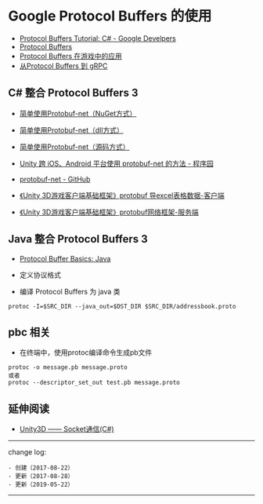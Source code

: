 # Google Protocol Buffers 的使用

* [Protocol Buffers Tutorial: C# - Google Develpers](https://developers.google.com/protocol-buffers/docs/csharptutorial)
* [Protocol Buffers](https://developers.google.com/protocol-buffers/)
* [Protocol Buffers 在游戏中的应用](http://disksing.com/pb-on-gamedev)
* [从Protocol Buffers 到 gRPC](http://www.jianshu.com/p/6c9f90538efe)

## C# 整合 Protocol Buffers 3

* [简单使用Protobuf-net（NuGet方式）](http://blog.csdn.net/u012741077/article/details/51213100)
* [简单使用Protobuf-net（dll方式）](http://blog.csdn.net/u012741077/article/details/51290916)
* [简单使用Protobuf-net（源码方式）](http://blog.csdn.net/u012741077/article/details/51292176)
* [Unity 跨 iOS、Android 平台使用 protobuf-net 的方法 - 程序园](http://www.voidcn.com/article/p-etdpvfcx-gt.html)
* [protobuf-net - GitHub](https://github.com/mgravell/protobuf-net)

* [《Unity 3D游戏客户端基础框架》protobuf 导excel表格数据-客户端](http://blog.csdn.net/linshuhe1/article/details/52062969)
* [《Unity 3D游戏客户端基础框架》protobuf网络框架-服务端](http://blog.csdn.net/linshuhe1/article/details/51781749)

## Java 整合 Protocol Buffers 3

* [Protocol Buffer Basics: Java](https://developers.google.com/protocol-buffers/docs/javatutorial)

* 定义协议格式
* 编译 Protocol Buffers 为 java 类

```
protoc -I=$SRC_DIR --java_out=$DST_DIR $SRC_DIR/addressbook.proto
```

## pbc 相关

* 在终端中，使用protoc编译命令生成pb文件

```shell
protoc -o message.pb message.proto
或者
protoc --descriptor_set_out test.pb message.proto
```

## 延伸阅读

* [Unity3D —— Socket通信(C#)](http://blog.csdn.net/linshuhe1/article/details/51386559)

---

change log: 

	- 创建（2017-08-22）
	- 更新（2017-08-28）
	- 更新（2019-05-22）

---

